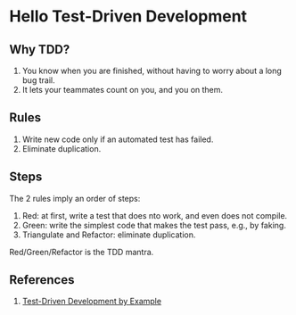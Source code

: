 # Hello Test-Driven Development

## Why TDD?

1. You know when you are finished, without having to worry about a long bug trail.
2. It lets your teammates count on you, and you on them.

## Rules

1. Write new code only if an automated test has failed.
2. Eliminate duplication.

## Steps

The 2 rules imply an order of steps:
1. Red: at first, write a test that does nto work, and even does not compile.
2. Green: write the simplest code that makes the test pass, e.g., by faking.
3. Triangulate and Refactor: eliminate duplication.

Red/Green/Refactor is the TDD mantra.

## References

1. [Test-Driven Development by Example](./docs/ttd-by-example-Kent-Beck.pdf)